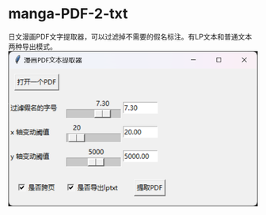 # manga-PDF-2-txt
日文漫画PDF文字提取器，可以过滤掉不需要的假名标注。有LP文本和普通文本两种导出模式。
![Quicker_20241008_195742](Quicker_20241008_195742.png)

